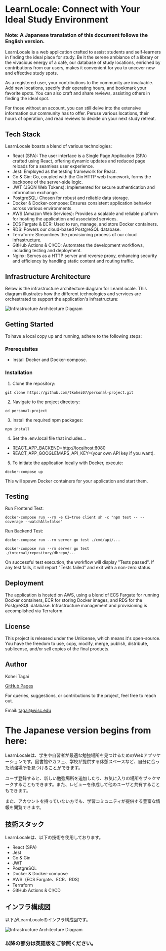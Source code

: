 # LearnLocale: Connect with Your Ideal Study Environment
### Note: A Japanese translation of this document follows the English version.
LearnLocale is a web application crafted to assist students and self-learners in finding the ideal place for study. Be it the serene ambiance of a library or the vivacious energy of a café, our database of study locations, enriched by contributions from our users, makes it convenient for you to uncover new and effective study spots.

As a registered user, your contributions to the community are invaluable. Add new locations, specify their operating hours, and bookmark your favorite spots. You can also craft and share reviews, assisting others in finding the ideal spot.

For those without an account, you can still delve into the extensive information our community has to offer. Peruse various locations, their hours of operation, and read reviews to decide on your next study retreat.

## Tech Stack
LearnLocale boasts a blend of various technologies:

- React (SPA): The user interface is a Single Page Application (SPA) crafted using React, offering dynamic updates and reduced page reloads for a seamless user experience.
- Jest: Employed as the testing framework for React.
- Go & Gin: Go, coupled with the Gin HTTP web framework, forms the backbone of the server-side logic.
- JWT (JSON Web Tokens): Implemented for secure authentication and information exchange.
- PostgreSQL: Chosen for robust and reliable data storage.
- Docker & Docker-compose: Ensures consistent application behavior across various environments.
- AWS (Amazon Web Services): Provides a scalable and reliable platform for hosting the application and associated services.
- ECS Fargate & ECR: Used to run, manage, and store Docker containers.
- RDS: Powers our cloud-based PostgreSQL database.
- Terraform: Streamlines the provisioning process of our cloud infrastructure.
- GitHub Actions & CI/CD: Automates the development workflows, including testing and deployment.
- Nginx: Serves as a HTTP server and reverse proxy, enhancing security and efficiency by handling static content and routing traffic.

## Infrastructure Architecture
Below is the infrastructure architecture diagram for LearnLocale. This diagram illustrates how the different technologies and services are orchestrated to support the application's infrastructure:

![Infrastructure Architecture Diagram](infrastructure-architecture-diagram.png)

## Getting Started
To have a local copy up and running, adhere to the following steps:

### Prerequisites
- Install Docker and Docker-compose.

### Installation
1. Clone the repository:

`git clone https://github.com/tkohei07/personal-project.git `

2. Navigate to the project directory:

`cd personal-project` 

3. Install the required npm packages:

`npm install` 

4. Set the .env.local file that includes...
- REACT_APP_BACKEND=http://localhost:8080
- REACT_APP_GOOGLEMAPS_API_KEY=(your own API key if you want).

5. To initiate the application locally with Docker, execute:

`docker-compose up` 

This will spawn Docker containers for your application and start them.

## Testing
Run Frontend Test:

`docker-compose run --rm -e CI=true client sh -c "npm test -- --coverage --watchAll=false"`

Run Backend Test:

`docker-compose run --rm server go test ./cmd/api/...`

`docker-compose run --rm server go test ./internal/repository/dbrepo/...`

On successful test execution, the workflow will display "Tests passed". If any test fails, it will report "Tests failed" and exit with a non-zero status.

## Deployment
The application is hosted on AWS, using a blend of ECS Fargate for running Docker containers, ECR for storing Docker images, and RDS for the PostgreSQL database. Infrastructure management and provisioning is accomplished via Terraform.

## License
This project is released under the Unlicense, which means it's open-source. You have the freedom to use, copy, modify, merge, publish, distribute, sublicense, and/or sell copies of the final products.

## Author
Kohei Tagai

[GitHub Pages](https://github.com/tkohei07)

For queries, suggestions, or contributions to the project, feel free to reach out.

Email: tagai@wisc.edu

# The Japanese version begins from here:

LearnLocaleは、学生や自習者が最適な勉強場所を見つけるためのWebアプリケーションです。図書館やカフェ、学校が提供する休憩スペースなど、自分に合った勉強場所を見つけることができます。

ユーザ登録すると、新しい勉強場所を追加したり、お気に入りの場所をブックマークすることもできます。また、レビューを作成して他のユーザと共有することもできます。

また、アカウントを持っていない方でも、学習コミュニティが提供する豊富な情報を閲覧できます。

## 技術スタック
LearnLocaleは、以下の技術を使用しております。

- React (SPA)
- Jest
- Go & Gin
- JWT
- PostgreSQL
- Docker & Docker-compose
- AWS（ECS Fargate、ECR、RDS）
- Terraform
- GitHub Actions & CI/CD

## インフラ構成図
以下がLearnLocaleのインフラ構成図です。

![Infrastructure Architecture Diagram](infrastructure-architecture-diagram.png)

### 以降の部分は英語版をご参照ください。
